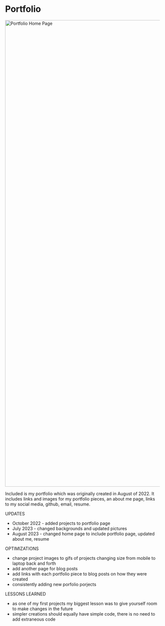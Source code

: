 # Portfolio

<img width="1512" alt="Portfolio Home Page" src="/images/Portfolio-Home-Page.png">


Included is my portfolio which was originally created in August of 2022.
It includes links and images for my portfolio pieces, an about me page, links to my social media, github, email, resume.

UPDATES
- October 2022 - added projects to portfolio page
- July 2023 - changed backgrounds and updated pictures
- August 2023 - changed home page to include portfolio page, updated about me, resume

OPTIMIZATIONS
- change project images to gifs of projects changing size from mobile to laptop back and forth
- add another page for blog posts
- add links with each portfolio piece to blog posts on how they were created
- consistently adding new porfolio porjects

LESSONS LEARNED
- as one of my first projects my biggest lesson was to give yourself room to make changes in the future
- simpler creations should equally have simple code, there is no need to add extraneous code
